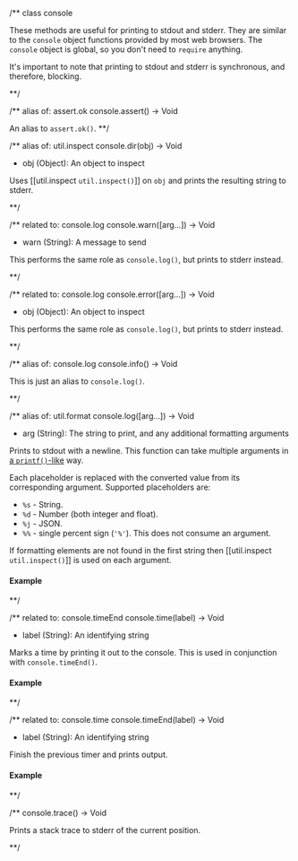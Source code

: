 /**
class console

These methods are useful for printing to stdout and stderr. They are similar to the `console` object functions provided by most web browsers. The `console` object is global, so you don't need to `require` anything.

It's important to note that printing to stdout and stderr is synchronous, and therefore, blocking.

**/


/** alias of: assert.ok
console.assert() -> Void

An alias to `assert.ok()`.
**/ 


/** alias of: util.inspect
console.dir(obj) -> Void
- obj (Object): An object to inspect

Uses [[util.inspect `util.inspect()`]] on `obj` and prints the resulting string to stderr.

**/ 


/** related to: console.log
console.warn([arg...]) -> Void
- warn (String): A message to send

This performs the same role as `console.log()`, but prints to stderr instead.

**/ 

/** related to: console.log
console.error([arg...]) -> Void
- obj (Object): An object to inspect

This performs the same role as `console.log()`, but prints to stderr instead.

**/ 


/** alias of: console.log
console.info() -> Void

This is just an alias to `console.log()`.

**/ 


/** alias of: util.format
console.log([arg...]) -> Void
- arg (String):  The string to print, and any additional formatting arguments

Prints to stdout with a newline. This function can take multiple arguments in [a `printf()`-like](http://en.wikipedia.org/wiki/Printf_format_string#Format_placeholders) way.
     
Each placeholder is replaced with the converted value from its corresponding argument. Supported placeholders are:

* `%s` - String.
* `%d` - Number (both integer and float).
* `%j` - JSON.
* `%%` - single percent sign (`'%'`). This does not consume an argument.

If formatting elements are not found in the first string then [[util.inspect `util.inspect()`]] is used on each argument. 

#### Example

<script src='http://snippets.c9.io/github.com/c9/nodemanual.org-examples/nodejs_ref_guide/console/console.log.js?linestart=3&lineend=0&showlines=false' defer='defer'></script>

**/ 


/** related to: console.timeEnd
console.time(label) -> Void
- label (String): An identifying string

Marks a time by printing it out to the console. This is used in conjunction with `console.timeEnd()`.

#### Example

<script src='http://snippets.c9.io/github.com/c9/nodemanual.org-examples/nodejs_ref_guide/console/console.time.js?linestart=3&lineend=0&showlines=false' defer='defer'></script>

**/ 


/** related to: console.time
console.timeEnd(label) -> Void
- label (String): An identifying string

Finish the previous timer and prints output.

#### Example

<script src='http://snippets.c9.io/github.com/c9/nodemanual.org-examples/nodejs_ref_guide/console/console.time.js?linestart=3&lineend=0&showlines=false' defer='defer'></script>

**/ 


/**
console.trace() -> Void

Prints a stack trace to stderr of the current position.

**/ 

